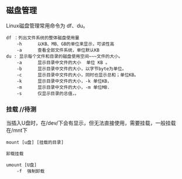 ## 磁盘管理


Linux磁盘管理常用命令为 df、du。

    df ：列出文件系统的整体磁盘使用量
        -h      以KB、MB、GB的单位来显示，可读性高
        -a      查看全部文件系统，单位默认KB
    du : 显示每个文件和目录的磁盘使用空间~~~文件的大小。
        -a      显示目录中文件的大小  单位 KB 。
        -b      显示目录中文件的大小，以字节byte为单位。
        -c      显示目录中文件的大小，同时也显示总和；单位KB。
        -k      显示目录中文件的大小，-k 单位KB，
        -m      显示目录中文件的大小，-m 单位MB.
        -s      仅显示目录的总值，。


### 挂载        //待测

当插入U盘时，在/dev/下会有显示，但无法直接使用，需要挂载，一般挂载在/mnt下

    mount [u盘] [挂载的目录]

    卸载挂载

    umount [U盘]
        -f  强制卸载